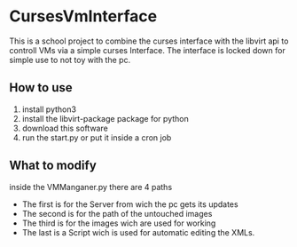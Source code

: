 # CursesVmInterface
This is a school project to combine the curses interface with the libvirt api to controll VMs via a simple curses Interface.
The interface is locked down for simple use to not toy with the pc.

## How to use
1. install python3
2. install the libvirt-package package for python
3. download this software 
4. run the start.py or put it inside a cron job

## What to modify
inside the VMManganer.py there are 4 paths 

- The first is for the Server from wich the pc gets its updates
- The second is for the path of the untouched images
- The third is for the images wich are used for working
- The last is a Script wich is used for automatic editing the XMLs.